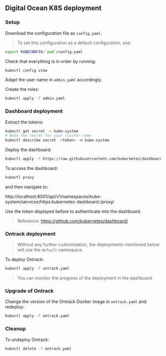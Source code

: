 ## Digital Ocean K8S deployment

### Setup

Download the configuration file as `config.yaml`.

> To set this configuration as a default configuration, use:

```bash
export KUBECONFIG=`pwd`/config.yaml
```

Check that everything is in order by running:

```bash
kubectl config view
```

Adapt the user name in `admin.yaml` accordingly.

Create the roles:

```bash
kubectl apply -f admin.yaml
```

### Dashboard deployment

Extract the tokens:

```bash
kubectl get secret -n kube-system
# Note the secret for your cluster name
kubectl describe secret  <token> -n kube-system
```

Deploy the dashboard:

```bash
kubectl apply -f https://raw.githubusercontent.com/kubernetes/dashboard/v1.10.1/src/deploy/recommended/kubernetes-dashboard.yaml
```

To access the dashboard:

```bash
kubectl proxy
```

and then navigate to:

http://localhost:8001/api/v1/namespaces/kube-system/services/https:kubernetes-dashboard:/proxy/

Use the token displayed before to authenticate into the dashboard.

> Reference: https://github.com/kubernetes/dashboard/

### Ontrack deployment

> Without any further customisation, the deployments mentioned below will use the `default` namespace.

To deploy Ontrack:

```bash
kubectl apply -f ontrack.yaml
```

> You can monitor the progress of the deployment in the dashboard.

### Upgrade of Ontrack

Change the version of the Ontrack Docker image in `ontrack.yaml` and redeploy:

```bash
kubectl apply -f ontrack.yaml
```

### Cleanup

To undeploy Ontrack:

```bash
kubectl delete -f ontrack.yaml 
```
